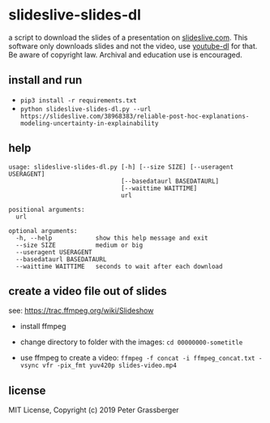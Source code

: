 slideslive-slides-dl
====================

a script to download the slides of a presentation on [slideslive.com](https://slideslive.com/).
This software only downloads slides and not the video, 
use [youtube-dl](https://youtube-dl.org) for that. Be aware of copyright law. Archival and 
education use is encouraged.


install and run
---------------

- `pip3 install -r requirements.txt`
- `python slideslive-slides-dl.py --url https://slideslive.com/38968383/reliable-post-hoc-explanations-modeling-uncertainty-in-explainability`


help
----

```
usage: slideslive-slides-dl.py [-h] [--size SIZE] [--useragent USERAGENT]
                               [--basedataurl BASEDATAURL]
                               [--waittime WAITTIME]
                               url

positional arguments:
  url

optional arguments:
  -h, --help            show this help message and exit
  --size SIZE           medium or big
  --useragent USERAGENT
  --basedataurl BASEDATAURL
  --waittime WAITTIME   seconds to wait after each download

```

create a video file out of slides
---------------------------------

see: https://trac.ffmpeg.org/wiki/Slideshow

- install ffmpeg

- change directory to folder with the images:
`cd 00000000-sometitle` 

- use ffmpeg to create a video:
`ffmpeg -f concat -i ffmpeg_concat.txt -vsync vfr -pix_fmt yuv420p slides-video.mp4`


license
-------

MIT License, Copyright (c) 2019 Peter Grassberger
